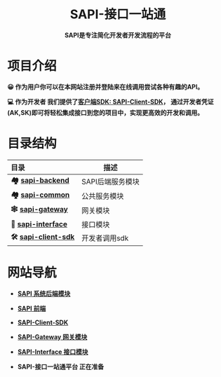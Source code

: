 <h1 align="center">SAPI-接口一站通</h1>
<p align="center"><strong>SAPI是专注简化开发者开发流程的平台</strong></p>

# 项目介绍 

**😀 作为用户你可以在本网站注册并登陆来在线调用尝试各种有趣的API。** 

**💻 作为开发者 我们提供了[客户端SDK: SAPI-Client-SDK](https://github.com/swxswxer/sapi-backend/tree/main/sapi-client-sdk)， 通过开发者凭证(AK,SK)即可将轻松集成接口到您的项目中，实现更高效的开发和调用。**

# 目录结构

| 目录                                                         | 描述             |
| :----------------------------------------------------------- | ---------------- |
| **🏘️ [sapi-backend](https://github.com/swxswxer/sapi-backend)** | SAPI后端服务模块 |
| **🏘️ [sapi-common](https://github.com/swxswxer/sapi-backend/tree/main/sapi-common)** | 公共服务模块     |
| **🕸️ [sapi-gateway](https://github.com/swxswxer/sapi-gateway)** | 网关模块         |
| **🔗 [sapi-interface](https://github.com/swxswxer/sapi-interface)** | 接口模块         |
| **🛠 [sapi-client-sdk](https://github.com/swxswxer/sapi-backend/tree/main/sapi-client-sdk)** | 开发者调用sdk    |

# 网站导航 

- **[SAPI 系统后端模块 ](https://github.com/swxswxer/sapi-backend)**

- **[SAPI 前端 ](https://github.com/swxswxer/sapi-frontend)**

- **[SAPI-Client-SDK](https://github.com/swxswxer/sapi-backend/tree/main/sapi-client-sdk)** 

- **[SAPI-Gateway 网关模块 ](https://github.com/swxswxer/sapi-gateway)**

- **[SAPI-Interface 接口模块 ](https://github.com/swxswxer/sapi-interface)**

- **SAPI-接口一站通平台  正在准备**

  

  

  

  

  
